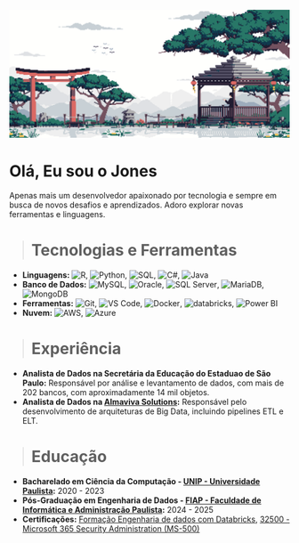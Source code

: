 <p align="center">
  <img alt="Jhegue" src="./img/backgroundd.gif">
</p>


# Olá, Eu sou o Jones

Apenas mais um desenvolvedor apaixonado por tecnologia e sempre em busca de novos desafios e aprendizados. Adoro explorar novas ferramentas e linguagens.

> # Tecnologias e Ferramentas

- **Linguagens:** ![R](https://img.shields.io/badge/-R-black?style=flat-square&logo=R), ![Python](https://img.shields.io/badge/-Python-black?style=flat-square&logo=python), ![SQL](https://img.shields.io/badge/-SQL-black?style=flat-square&logo=mysql), ![C#](https://img.shields.io/badge/-C%23-black?style=flat-square&logo=c-sharp), ![Java](https://img.shields.io/badge/-Java-black?style=flat-square&logo=java)
- **Banco de Dados:** ![MySQL](https://img.shields.io/badge/-MySQL-black?style=flat-square&logo=mysql), ![Oracle](https://img.shields.io/badge/-Oracle-black?style=flat-square&logo=oracle), ![SQL Server](https://img.shields.io/badge/-SQL%20Server-black?style=flat-square&logo=microsoft-sql-server), ![MariaDB](https://img.shields.io/badge/-MariaDB-black?style=flat-square&logo=mariadb), ![MongoDB](https://img.shields.io/badge/-MongoDB-black?style=flat-square&logo=mongodb)
- **Ferramentas:** ![Git](https://img.shields.io/badge/-Git-black?style=flat-square&logo=git), ![VS Code](https://img.shields.io/badge/-VS%20Code-black?style=flat-square&logo=visual-studio-code), ![Docker](https://img.shields.io/badge/-Docker-black?style=flat-square&logo=docker), ![databricks](https://img.shields.io/badge/-databricks-black?style=flat-square&logo=databricks), ![Power BI](https://img.shields.io/badge/-Power%20BI-black?style=flat-square&logo=power-bi)
- **Nuvem:** ![AWS](https://img.shields.io/badge/-AWS-black?style=flat-square&logo=amazon-aws), ![Azure](https://img.shields.io/badge/-Azure-black?style=flat-square&logo=microsoft-azure)

> # Experiência

- **Analista de Dados na Secretária da Educação do Estaduao de São Paulo:** Responsável por análise e levantamento de dados, com mais de 202 bancos, com aproximadamente 14 mil objetos.
- **Analista de Dados na [Almaviva Solutions](https://www.almavivasolutions.com.br/pt-br/portal/home):** Responsável pelo desenvolvimento de arquiteturas de Big Data, incluindo pipelines ETL e ELT.

> # Educação

- **Bacharelado em Ciência da Computação - [UNIP - Universidade Paulista](#):** 2020 - 2023
- **Pós-Graduação em Engenharia de Dados - [FIAP - Faculdade de Informática e Administração Paulista](#):** 2024 - 2025
- **Certificações:** [Formação Engenharia de dados com Databricks](#), [32500 - Microsoft 365 Security 
Administration (MS-500)](#)
